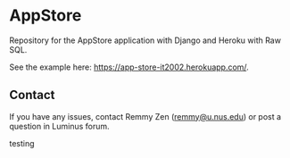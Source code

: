 # AppStore

Repository for the AppStore application with Django and Heroku with Raw SQL.

See the example here: https://app-store-it2002.herokuapp.com/.

## Contact
If you have any issues, contact Remmy Zen (remmy@u.nus.edu) or post a question in Luminus forum.

testing